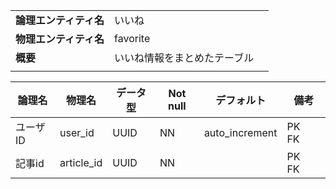 ||||
|:-|:-|---|
|**論理エンティティ名**|いいね|
|**物理エンティティ名**|favorite|
|**概要**|いいね情報をまとめたテーブル|
|||

|論理名|物理名|データ型|Not null|デフォルト|備考|
|---|---|---|---|---|---|
|ユーザID|user_id|UUID|NN|auto_increment|PK　FK|
|記事id|article_id|UUID|NN||PK　FK|

